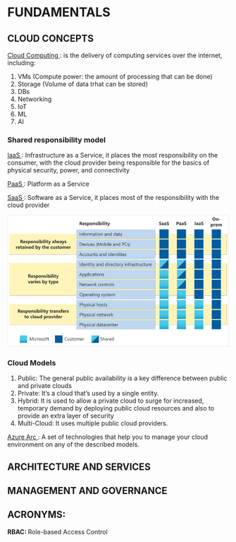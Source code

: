 # FUNDAMENTALS
## CLOUD CONCEPTS

<ins> Cloud Computing </ins>: is the delivery of computing services over the internet, including:
1. VMs (Compute power: the amount of processing that can be done)
2. Storage (Volume of data trhat can be stored)
3. DBs
4. Networking
5. IoT
6. ML
7. AI

### Shared responsibility model
<ins> IaaS </ins>:  Infrastructure as a Service, it places the most responsibility on the consumer, with the cloud provider being responsible for the basics of physical security, power, and connectivity

<ins>PaaS </ins>:  Platform as a Service

<ins> SaaS </ins>:  Software as a Service, it places most of the responsibility with the cloud provider

![Screenshot](https://github.com/robnob/EXAM-900/blob/main/06SRM.JPG)

### Cloud Models

1. Public: The general public availability is a key difference between public and private clouds
2. Private: It’s a cloud that’s used by a single entity.
3. Hybrid: It is used to allow a private cloud to surge for increased, temporary demand by deploying public cloud resources and also to provide an extra layer of security
4. Multi-Cloud: It uses multiple public cloud providers.

<ins>Azure Arc </ins> : A set of technologies that help you to manage your cloud environment on any of the described models.


## ARCHITECTURE AND SERVICES
## MANAGEMENT AND GOVERNANCE
## ACRONYMS:

<strong> RBAC: </strong> Role-based Access Control
